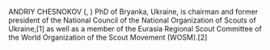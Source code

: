 ANDRIY CHESNOKOV (, ) PhD of Bryanka, Ukraine, is chairman and former president of the National Council of the National Organization of Scouts of Ukraine,[1] as well as a member of the Eurasia Regional Scout Committee of the World Organization of the Scout Movement (WOSM).[2]
